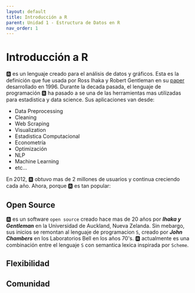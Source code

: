 ```yaml
---
layout: default
title: Introducción a R
parent: Unidad 1 - Estructura de Datos en R
nav_order: 1
---
```


# Introducción a R

🆁 es un lenguaje creado para el análisis de datos y gráficos. Esta es la definición que fue usada por Ross Ihaka y Robert Gentleman en su [paper](https://www.jstor.org/stable/1390807) desarrollado en 1996. Durante la decada pasada, el lenguaje de programación 🆁 ha pasado a se una de las herramientas mas utilizadas para estadistica y data science. Sus aplicaciones van desde:

- Data Preprocessing
- Cleaning
- Web Scraping
- Visualization
- Estadistica Computacional
- Econometría
- Optimización
- NLP
- Machine Learning
- etc...

En 2012, 🆁 obtuvo mas de 2 millones de usuarios y continua creciendo cada año. Ahora, porque 🆁 es tan popular:

## Open Source

🆁 es un software `open source` creado hace mas de 20 años por ***Ihaka y Gentleman*** en la Universidad de Auckland, Nueva Zelanda. Sin mebargo, sus inicios se remontan al lenguaje de programacion `S`, creado por ***John Chambers*** en los Laboratorios Bell en los años 70's. 🆁 actualmente es una combinación entre el lenguaje `S` con semantica lexica inspirada por `Scheme`.

## Flexibilidad

## Comunidad




